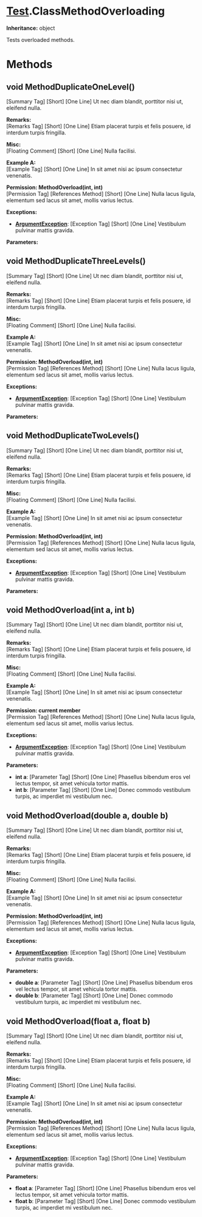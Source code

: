 # [Test](TableOfContents.Test.md).ClassMethodOverloading

**Inheritance:** object  

Tests overloaded methods.  

# Methods

## void MethodDuplicateOneLevel()

[Summary Tag] [Short] [One Line] Ut nec diam blandit, porttitor nisi ut, eleifend nulla.  

**Remarks:**  
[Remarks Tag] [Short] [One Line] Etiam placerat turpis et felis posuere, id interdum turpis fringilla.  

**Misc:**  
[Floating Comment] [Short] [One Line] Nulla facilisi.  

**Example A:**  
[Example Tag] [Short] [One Line] In sit amet nisi ac ipsum consectetur venenatis.  

**Permission: MethodOverload(int, int)**  
[Permission Tag] [References Method] [Short] [One Line] Nulla lacus ligula, elementum sed lacus sit amet, mollis varius lectus.  

**Exceptions:**  
* **[ArgumentException](https://docs.microsoft.com/en-us/dotnet/api/system.argumentexception)**: [Exception Tag] [Short] [One Line] Vestibulum pulvinar mattis gravida.  

**Parameters:**  

## void MethodDuplicateThreeLevels()

[Summary Tag] [Short] [One Line] Ut nec diam blandit, porttitor nisi ut, eleifend nulla.  

**Remarks:**  
[Remarks Tag] [Short] [One Line] Etiam placerat turpis et felis posuere, id interdum turpis fringilla.  

**Misc:**  
[Floating Comment] [Short] [One Line] Nulla facilisi.  

**Example A:**  
[Example Tag] [Short] [One Line] In sit amet nisi ac ipsum consectetur venenatis.  

**Permission: MethodOverload(int, int)**  
[Permission Tag] [References Method] [Short] [One Line] Nulla lacus ligula, elementum sed lacus sit amet, mollis varius lectus.  

**Exceptions:**  
* **[ArgumentException](https://docs.microsoft.com/en-us/dotnet/api/system.argumentexception)**: [Exception Tag] [Short] [One Line] Vestibulum pulvinar mattis gravida.  

**Parameters:**  

## void MethodDuplicateTwoLevels()

[Summary Tag] [Short] [One Line] Ut nec diam blandit, porttitor nisi ut, eleifend nulla.  

**Remarks:**  
[Remarks Tag] [Short] [One Line] Etiam placerat turpis et felis posuere, id interdum turpis fringilla.  

**Misc:**  
[Floating Comment] [Short] [One Line] Nulla facilisi.  

**Example A:**  
[Example Tag] [Short] [One Line] In sit amet nisi ac ipsum consectetur venenatis.  

**Permission: MethodOverload(int, int)**  
[Permission Tag] [References Method] [Short] [One Line] Nulla lacus ligula, elementum sed lacus sit amet, mollis varius lectus.  

**Exceptions:**  
* **[ArgumentException](https://docs.microsoft.com/en-us/dotnet/api/system.argumentexception)**: [Exception Tag] [Short] [One Line] Vestibulum pulvinar mattis gravida.  

**Parameters:**  

## void MethodOverload(int a, int b)

[Summary Tag] [Short] [One Line] Ut nec diam blandit, porttitor nisi ut, eleifend nulla.  

**Remarks:**  
[Remarks Tag] [Short] [One Line] Etiam placerat turpis et felis posuere, id interdum turpis fringilla.  

**Misc:**  
[Floating Comment] [Short] [One Line] Nulla facilisi.  

**Example A:**  
[Example Tag] [Short] [One Line] In sit amet nisi ac ipsum consectetur venenatis.  

**Permission: current member**  
[Permission Tag] [References Method] [Short] [One Line] Nulla lacus ligula, elementum sed lacus sit amet, mollis varius lectus.  

**Exceptions:**  
* **[ArgumentException](https://docs.microsoft.com/en-us/dotnet/api/system.argumentexception)**: [Exception Tag] [Short] [One Line] Vestibulum pulvinar mattis gravida.  

**Parameters:**  
* **int a**: [Parameter Tag] [Short] [One Line] Phasellus bibendum eros vel lectus tempor, sit amet vehicula tortor mattis.  
* **int b**: [Parameter Tag] [Short] [One Line] Donec commodo vestibulum turpis, ac imperdiet mi vestibulum nec.  

## void MethodOverload(double a, double b)

[Summary Tag] [Short] [One Line] Ut nec diam blandit, porttitor nisi ut, eleifend nulla.  

**Remarks:**  
[Remarks Tag] [Short] [One Line] Etiam placerat turpis et felis posuere, id interdum turpis fringilla.  

**Misc:**  
[Floating Comment] [Short] [One Line] Nulla facilisi.  

**Example A:**  
[Example Tag] [Short] [One Line] In sit amet nisi ac ipsum consectetur venenatis.  

**Permission: MethodOverload(int, int)**  
[Permission Tag] [References Method] [Short] [One Line] Nulla lacus ligula, elementum sed lacus sit amet, mollis varius lectus.  

**Exceptions:**  
* **[ArgumentException](https://docs.microsoft.com/en-us/dotnet/api/system.argumentexception)**: [Exception Tag] [Short] [One Line] Vestibulum pulvinar mattis gravida.  

**Parameters:**  
* **double a**: [Parameter Tag] [Short] [One Line] Phasellus bibendum eros vel lectus tempor, sit amet vehicula tortor mattis.  
* **double b**: [Parameter Tag] [Short] [One Line] Donec commodo vestibulum turpis, ac imperdiet mi vestibulum nec.  

## void MethodOverload(float a, float b)

[Summary Tag] [Short] [One Line] Ut nec diam blandit, porttitor nisi ut, eleifend nulla.  

**Remarks:**  
[Remarks Tag] [Short] [One Line] Etiam placerat turpis et felis posuere, id interdum turpis fringilla.  

**Misc:**  
[Floating Comment] [Short] [One Line] Nulla facilisi.  

**Example A:**  
[Example Tag] [Short] [One Line] In sit amet nisi ac ipsum consectetur venenatis.  

**Permission: MethodOverload(int, int)**  
[Permission Tag] [References Method] [Short] [One Line] Nulla lacus ligula, elementum sed lacus sit amet, mollis varius lectus.  

**Exceptions:**  
* **[ArgumentException](https://docs.microsoft.com/en-us/dotnet/api/system.argumentexception)**: [Exception Tag] [Short] [One Line] Vestibulum pulvinar mattis gravida.  

**Parameters:**  
* **float a**: [Parameter Tag] [Short] [One Line] Phasellus bibendum eros vel lectus tempor, sit amet vehicula tortor mattis.  
* **float b**: [Parameter Tag] [Short] [One Line] Donec commodo vestibulum turpis, ac imperdiet mi vestibulum nec.  

